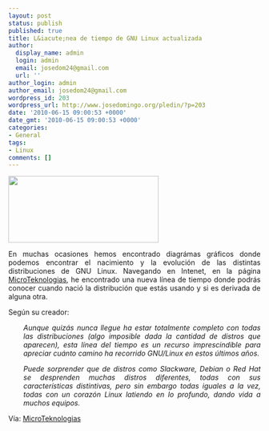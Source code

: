 ```yaml
---
layout: post
status: publish
published: true
title: L&iacute;nea de tiempo de GNU Linux actualizada
author:
  display_name: admin
  login: admin
  email: josedom24@gmail.com
  url: ''
author_login: admin
author_email: josedom24@gmail.com
wordpress_id: 203
wordpress_url: http://www.josedomingo.org/pledin/?p=203
date: '2010-06-15 09:00:53 +0000'
date_gmt: '2010-06-15 09:00:53 +0000'
categories:
- General
tags:
- Linux
comments: []
---
```

<p><a href="http://microteknologias.files.wordpress.com/2010/05/ldtgl1005.png"><img class="size-medium wp-image-204 alignleft" title="linux" src="http://www.josedomingo.org/pledin/wp-content/uploads/2010/06/linux-300x133.jpg" alt="" width="300" height="133" /></a></p>
<p style="text-align: justify;">En muchas ocasiones hemos encontrado diagr&aacute;mas gr&aacute;ficos donde podemos encontrar el nacimiento y la evoluci&oacute;n de las distintas distribuciones de GNU Linux. Navegando en Intenet, en la p&aacute;gina <a href="http://microteknologias.wordpress.com/2010/05/04/linea-del-tiempo-de-gnulinux/">MicroTeknologias</a>, he encontrado una nueva l&iacute;nea de tiempo donde podr&aacute;s conocer cuando naci&oacute; la distribuci&oacute;n que est&aacute;s usando y si es derivada de alguna otra.</p>
<p style="text-align: justify;">Seg&uacute;n su creador:</p>
<p style="padding-left: 30px; text-align: justify;"><em>Aunque quiz&aacute;s nunca llegue ha estar totalmente completo con todas las   distribuciones (algo imposible dada la cantidad de distros que  aparecen), esta l&iacute;nea del tiempo es un recurso imprescindible para   apreciar cu&aacute;nto camino ha recorrido GNU/Linux en estos &uacute;ltimos a&ntilde;os.</em></p>
<p style="padding-left: 30px; text-align: justify;"><em>Puede sorprender que de distros como Slackware, Debian o Red Hat se   desprenden muchas distros diferentes, todas con sus caracter&iacute;sticas  distintivas, pero sin embargo todas iguales a la vez, todas con un  coraz&oacute;n Linux latiendo en lo profundo, dando vida a muchos equipos.</em></p>
<p style="text-align: justify;">V&iacute;a: <a href="http://microteknologias.wordpress.com/2010/05/04/linea-del-tiempo-de-gnulinux/">MicroTeknologias</a></p>
